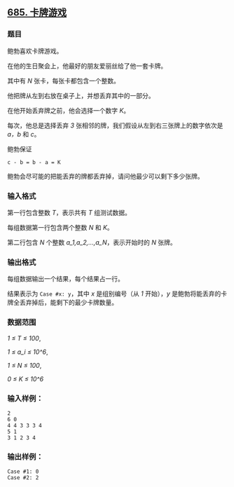 ## [685. 卡牌游戏](https://www.acwing.com/problem/content/687/)

### 题目

鲍勃喜欢卡牌游戏。

在他的生日聚会上，他最好的朋友爱丽丝给了他一套卡牌。

其中有 *N* 张卡，每张卡都包含一个整数。

他把牌从左到右放在桌子上，并想丢弃其中的一部分。

在他开始丢弃牌之前，他会选择一个数字 *K*。

每次，他总是选择丢弃 *3* 张相邻的牌，我们假设从左到右三张牌上的数字依次是 *a，b* 和 *c*。

鲍勃保证

```
c - b = b - a = K
```

鲍勃会尽可能的把能丢弃的牌都丢弃掉，请问他最少可以剩下多少张牌。

### 输入格式

第一行包含整数 *T*，表示共有 *T* 组测试数据。

每组数据第一行包含两个整数 *N* 和 *K*。

第二行包含 *N* 个整数 *a_1,a_2,…,a_N*，表示开始时的 *N* 张牌。

### 输出格式

每组数据输出一个结果，每个结果占一行。

结果表示为 `Case #x: y`，其中 *x* 是组别编号（从 *1* 开始），*y* 是鲍勃将能丢弃的卡牌全丢弃掉后，能剩下的最少卡牌数量。

### 数据范围

*1 ≤ T ≤ 100*,

*1 ≤ a_i ≤ 10^6*,

*1 ≤ N ≤ 100*,

*0 ≤ K ≤ 10^6*

### 输入样例：

```
2
6 0
4 4 3 3 3 4
5 1
3 1 2 3 4
```

### 输出样例：

```
Case #1: 0
Case #2: 2
```
